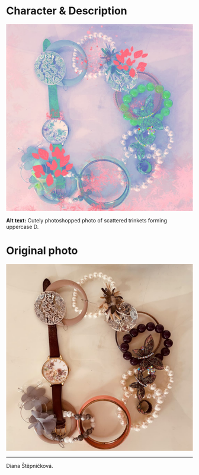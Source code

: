 # Character & Description

![Cutely photoshopped photo of uppercase D made out of assorted jewls.](img/letter-d.jpg)

**Alt text:** Cutely photoshopped photo of scattered trinkets forming uppercase D.


# Original photo

![Photo of uppercase D made out of assorted jewels.](img/original.jpg)

- - -

Diana Štěpničková. 
